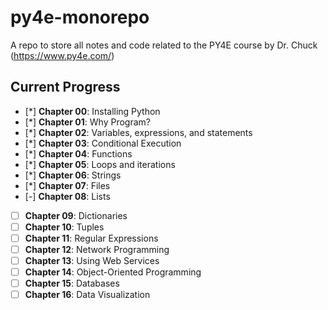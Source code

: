 # py4e-monorepo

A repo to store all notes and code related to the PY4E course by Dr. Chuck (https://www.py4e.com/)

## Current Progress

- [*] **Chapter 00**: Installing Python
- [*] **Chapter 01**: Why Program?
- [*] **Chapter 02**: Variables, expressions, and statements
- [*] **Chapter 03**: Conditional Execution
- [*] **Chapter 04**: Functions
- [*] **Chapter 05**: Loops and iterations
- [*] **Chapter 06**: Strings
- [*] **Chapter 07**: Files
- [-] **Chapter 08**: Lists
- [ ] **Chapter 09**: Dictionaries
- [ ] **Chapter 10**: Tuples
- [ ] **Chapter 11**: Regular Expressions
- [ ] **Chapter 12**: Network Programming
- [ ] **Chapter 13**: Using Web Services
- [ ] **Chapter 14**: Object-Oriented Programming
- [ ] **Chapter 15**: Databases
- [ ] **Chapter 16**: Data Visualization
